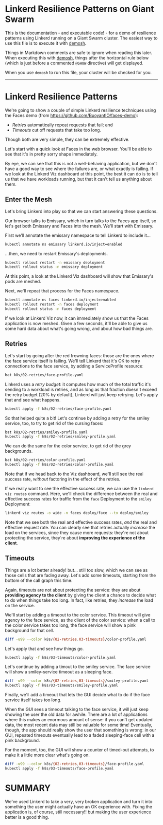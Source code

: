 # Linkerd Resilience Patterns on Giant Swarm

This is the documentation - and executable code! - for a demo of resilience
patterns using Linkerd running on a Giant Swarm cluster. The easiest way to
use this file is to execute it with [demosh].

Things in Markdown comments are safe to ignore when reading this later. When
executing this with [demosh], things after the horizontal rule below (which
is just before a commented `@SHOW` directive) will get displayed.

[demosh]: https://github.com/BuoyantIO/demosh

When you use `demosh` to run this file, your cluster will be checked for you.

<!-- set -e >
<!-- @import ../demosh/demo-tools.sh -->
<!-- @import ../demosh/check-requirements.sh -->

<!-- @start_livecast -->

---
<!-- @SHOW -->

# Linkerd Resilience Patterns

We're going to show a couple of simple Linkerd resilience techniques using the
Faces demo (from https://github.com/BuoyantIO/faces-demo):

- _Retries_ automatically repeat requests that fail; and
- _Timeouts_ cut off requests that take too long.

Though both are very simple, they can be extremely effective.

Let's start with a quick look at Faces in the web browser. You'll be able to
see that it's in pretty sorry shape immediately.

<!-- @wait -->
<!-- @show_4 -->
<!-- @wait -->
<!-- @clear -->
<!-- @show_composite -->

By eye, we can see that this is not a well-behaving application, but we don't
have a good way to see where the failures are, or what exactly is failing. If
we look at the Linkerd Viz dashboard at this point, the best it can do is to
tell us that we have workloads running, but that it can't tell us anything
about them.

<!-- @browser_then_composite -->

## Enter the Mesh

Let's bring Linkerd into play so that we can start answering these questions.

Our browser talks to Emissary, which in turn talks to the Faces app itself, so
let's get both Emissary and Faces into the mesh. We'll start with Emissary.

<!-- @wait -->

First we'll annotate the emissary namespace to tell Linkerd to include it...

```bash
kubectl annotate ns emissary linkerd.io/inject=enabled
```

...then, we need to restart Emissary's deployments.

```bash
kubectl rollout restart -n emissary deployment
kubectl rollout status -n emissary deployment
```

At this point, a look at the Linkerd Viz dashboard will show that Emissary's
pods are meshed.

<!-- @browser_then_composite -->

Next, we'll repeat that process for the Faces namespace.

```bash
kubectl annotate ns faces linkerd.io/inject=enabled
kubectl rollout restart -n faces deployment
kubectl rollout status -n faces deployment
```

If we look at Linkerd Viz now, it can immediately show us that the Faces
application is now meshed. Given a few seconds, it'll be able to give us some
hard data about what's going wrong, and about how bad things are.

<!-- @browser_then_composite -->

## Retries

Let's start by going after the red frowning faces: those are the ones where
the face service itself is failing. We'll tell Linkerd that it's OK to retry
connections to the face service, by adding a ServiceProfile resource:

```bash
bat k8s/02-retries/face-profile.yaml
```

Linkerd uses a _retry budget_: it computes how much of the total traffic it's
sending to a workload is retries, and as long as that fraction doesn't exceed
the retry budget (20% by default), Linkerd will just keep retrying. Let's
apply that and see what happens.

```bash
kubectl apply -f k8s/02-retries/face-profile.yaml
```

<!-- @wait_clear -->

So that helped quite a bit! Let's continue by adding a retry for the smiley
service, too, to try to get rid of the cursing faces:

```bash
bat k8s/02-retries/smiley-profile.yaml
kubectl apply -f k8s/02-retries/smiley-profile.yaml
```

<!-- @wait_clear -->

We can do the same for the color service, to get rid of the grey backgrounds.

```bash
bat k8s/02-retries/color-profile.yaml
kubectl apply -f k8s/02-retries/color-profile.yaml
```

<!-- @wait_clear -->

Note that if we head back to the Viz dashboard, we'll still see the real
success rate, _without_ factoring in the effect of the retries.

<!-- @browser_then_composite -->

If we really want to see the effective success rate, we can use the `linkerd
viz routes` command. Here, we'll check the difference between the real and
effective success rates for traffic from the `face` Deployment to the `smiley`
Deployment:

```bash
linkerd viz routes -o wide -n faces deploy/face --to deploy/smiley
```

<!-- @show_terminal -->

Note that we see both the real and effective success rates, _and_ the real and
effective request rate. You can clearly see that retries actually _increase_
the load on the services, since they cause more requests: they're not about
protecting the service, they're about **improving the experience of the
client**.

<!-- @wait_clear -->
<!-- @show_composite -->

## Timeouts

Things are a lot better already! but... still too slow, which we can see as
those cells that are fading away. Let's add some timeouts, starting from the
bottom of the call graph this time.

Again, timeouts are not about protecting the service: they are about
**providing agency to the client** by giving the client a chance to decide
what to do when things take too long. In fact, like retries, they _increase_
the load on the service.

We'll start by adding a timeout to the color service. This timeout will give
agency to the face service, as the client of the color service: when a call to
the color service takes too long, the face service will show a pink background
for that cell.

```bash
diff -u99 --color k8s/{02-retries,03-timeouts}/color-profile.yaml
```

Let's apply that and see how things go.

```bash
kubectl apply -f k8s/03-timeouts/color-profile.yaml
```

<!-- @wait_clear -->

Let's continue by adding a timout to the smiley service. The face service
will show a smiley-service timeout as a sleeping face.

```bash
diff -u99 --color k8s/{02-retries,03-timeouts}/smiley-profile.yaml
kubectl apply -f k8s/03-timeouts/smiley-profile.yaml
```

<!-- @wait_clear -->

Finally, we'll add a timeout that lets the GUI decide what to do if the face
service itself takes too long.

When the GUI sees a timeout talking to the face service, it will just keep
showing the user the old data for awhile. There are a lot of applications
where this makes an enormous amount of sense: if you can't get updated data,
the most recent data may still be valuable for some time! Eventually, though,
the app should really show the user that something is wrong: in our GUI,
repeated timeouts eventually lead to a faded sleeping-face cell with a pink
background.

For the moment, too, the GUI will show a counter of timed-out attempts, to
make it a little more clear what's going on.

```bash
diff -u99 --color k8s/{02-retries,03-timeouts}/face-profile.yaml
kubectl apply -f k8s/03-timeouts/face-profile.yaml
```

<!-- @wait_clear -->

# SUMMARY

We've used Linkerd to take a very, very broken application and turn it into
something the user might actually have an OK experience with. Fixing the
application is, of course, still necessary!! but making the user experience
better is a good thing.

<!-- @wait -->
<!-- @show_slides -->
